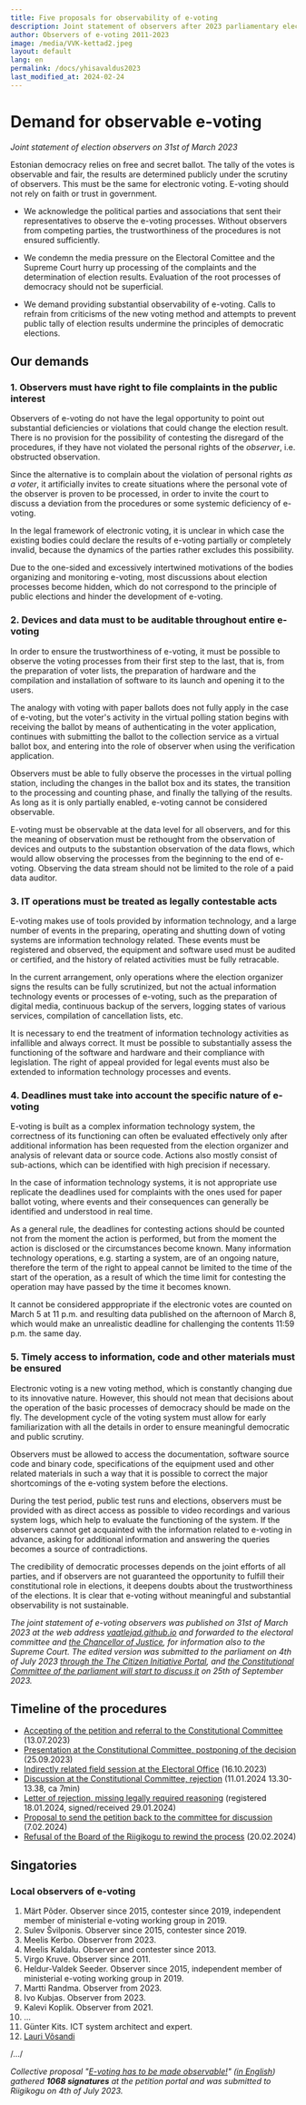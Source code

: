 ```yaml
---
title: Five proposals for observability of e-voting
description: Joint statement of observers after 2023 parliamentary elections
author: Observers of e-voting 2011-2023
image: /media/VVK-kettad2.jpeg
layout: default
lang: en
permalink: /docs/yhisavaldus2023
last_modified_at: 2024-02-24
---
```


# Demand for observable e-voting

_Joint statement of election observers on 31st of March 2023_

Estonian democracy relies on free and secret ballot. The tally of the votes is observable and fair, the results are determined publicly under the scrutiny of observers. This must be the same for electronic voting. E-voting should not rely on faith or trust in government.

* We acknowledge the political parties and associations that sent their representatives to observe the e-voting processes. Without observers from competing parties, the trustworthiness of the procedures is not ensured sufficiently.

* We condemn the media pressure on the Electoral Comittee and the Supreme Court hurry up processing of the complaints and the determination of election results. Evaluation of the root processes of democracy should not be superficial.

* We demand providing substantial observability of e-voting. Calls to refrain from criticisms of the new voting method and attempts to prevent public tally of election results undermine the principles of democratic elections.

## Our demands

### 1. Observers must have right to file complaints in the public interest

Observers of e-voting do not have the legal opportunity to point out substantial deficiencies or violations that could change the election result. There is no provision for the possibility of contesting the disregard of the procedures, if they have not violated the personal rights of the _observer_, i.e. obstructed observation.

Since the alternative is to complain about the violation of personal rights _as a voter_, it artificially invites to create situations where the personal vote of the observer is proven to be processed, in order to invite the court to discuss a deviation from the procedures or some systemic deficiency of e-voting.

In the legal framework of electronic voting, it is unclear in which case the existing bodies could declare the results of e-voting partially or completely invalid, because the dynamics of the parties rather excludes this possibility.

Due to the one-sided and excessively intertwined motivations of the bodies organizing and monitoring e-voting, most discussions about election processes become hidden, which do not correspond to the principle of public elections and hinder the development of e-voting.

### 2. Devices and data must to be auditable throughout entire e-voting

In order to ensure the trustworthiness of e-voting, it must be possible to observe the voting processes from their first step to the last, that is, from the preparation of voter lists, the preparation of hardware and the compilation and installation of software to its launch and opening it to the users.

The analogy with voting with paper ballots does not fully apply in the case of e-voting, but the voter's activity in the virtual polling station begins with receiving the ballot by means of authenticating in the voter application, continues with submitting the ballot to the collection service as a virtual ballot box, and entering into the role of observer when using the verification application.

Observers must be able to fully observe the processes in the virtual polling station, including the changes in the ballot box and its states, the transition to the processing and counting phase, and finally the tallying of the results. As long as it is only partially enabled, e-voting cannot be considered observable.

E-voting must be observable at the data level for all observers, and for this the meaning of observation must be rethought from the observation of devices and outputs to the substantion observation of the data flows, which would allow observing the processes from the beginning to the end of e-voting. Observing the data stream should not be limited to the role of a paid data auditor.

### 3. IT operations must be treated as legally contestable acts

E-voting makes use of tools provided by information technology, and a large number of events in the preparing, operating and shutting down of voting systems are information technology related. These events must be registered and observed, the equipment and software used must be audited or certified, and the history of related activities must be fully retracable.

In the current arrangement, only operations where the election organizer signs the results can be fully scrutinized, but not the actual information technology events or processes of e-voting, such as the preparation of digital media, continuous backup of the servers, logging states of various services, compilation of cancellation lists, etc.

It is necessary to end the treatment of information technology activities as infallible and always correct. It must be possible to substantially assess the functioning of the software and hardware and their compliance with legislation. The right of appeal provided for legal events must also be extended to information technology processes and events.

### 4. Deadlines must take into account the specific nature of e-voting

E-voting is built as a complex information technology system, the correctness of its functioning can often be evaluated effectively only after additional information has been requested from the election organizer and analysis of relevant data or source code. Actions also mostly consist of sub-actions, which can be identified with high precision if necessary.

In the case of information technology systems, it is not appropriate use replicate the deadlines used for complaints with the ones used for paper ballot voting, where events and their consequences can generally be identified and understood in real time.

As a general rule, the deadlines for contesting actions should be counted not from the moment the action is performed, but from the moment the action is disclosed or the circumstances become known. Many information technology operations, e.g. starting a system, are of an ongoing nature, therefore the term of the right to appeal cannot be limited to the time of the start of the operation, as a result of which the time limit for contesting the operation may have passed by the time it becomes known.

It cannot be considered apppropriate if the electronic votes are counted on March 5 at 11 p.m. and resulting data published on the afternoon of March 8, which would make an unrealistic deadline for challenging the contents 11:59 p.m. the same day.

### 5. Timely access to information, code and other materials must be ensured

Electronic voting is a new voting method, which is constantly changing due to its innovative nature. However, this should not mean that decisions about the operation of the basic processes of democracy should be made on the fly. The development cycle of the voting system must allow for early familiarization with all the details in order to ensure meaningful democratic and public scrutiny.

Observers must be allowed to access the documentation, software source code and binary code, specifications of the equipment used and other related materials in such a way that it is possible to correct the major shortcomings of the e-voting system before the elections.

During the test period, public test runs and elections, observers must be provided with as direct access as possible to video recordings and various system logs, which help to evaluate the functioning of the system. If the observers cannot get acquainted with the information related to e-voting in advance, asking for additional information and answering the queries becomes a source of contradictions.

The credibility of democratic processes depends on the joint efforts of all parties, and if observers are not guaranteed the opportunity to fulfill their constitutional role in elections, it deepens doubts about the trustworthiness of the elections. It is clear that e-voting without meaningful and substantial observability is not sustainable.

_The joint statement of e-voting observers was published on 31st of March 2023 at the web address [vaatlejad.github.io](https://vaatlejad.github.io/) and forwarded to the electoral committee and [the Chancellor of Justice](https://github.com/vaatlejad/vaatlejad.github.io/blob/main/docs/6iguskantsleri_vastus-4.04.2023.pdf), for information also to the Supreme Court. The edited version was submitted to the parliament on 4th of July 2023 [through the The Citizen Initiative Portal](https://rahvaalgatus.ee/initiatives/920-e-h%C3%A4%C3%A4letus-tuleb-muuta-vaadeldavaks?language=en#initiative-events), and [the Constitutional Committee of the parliament will start to discuss it](https://www.riigikogu.ee/tutvustus-ja-ajalugu/raakige-kaasa/esitage-kollektiivne-poordumine/riigikogule-esitatud-kollektiivsed-poordumised/kollektiivse-poordumise-detailvaade/72565b88-d56a-4e33-a4fb-3d8116b1bfc0) on 25th of September 2023._

## Timeline of the procedures

* [Accepting of the petition and referral to the Constitutional Committee](https://www.riigikogu.ee/tegevus/dokumendiregister/dokument/690eb998-5492-472e-b32a-05bae51e6fa2) (13.07.2023)
* [Presentation at the Constitutional Committee, postponing of the decision](https://www.riigikogu.ee/tegevus/dokumendiregister/dokument/337e880d-426b-4432-a8e3-f2869d40f11a) (25.09.2023)
* [Indirectly related field session at the Electoral Office](https://www.riigikogu.ee/tegevus/dokumendiregister/dokument/a580c458-c4cd-4451-b66f-d4c377d34a34) (16.10.2023)
* [Discussion at the Constitutional Committee, rejection](https://www.riigikogu.ee/tegevus/dokumendiregister/dokument/cbc8d54f-449e-4131-b014-8f0a97801b94) (11.01.2024 13.30-13.38, ca 7min)
* [Letter of rejection, missing legally required reasoning](https://www.riigikogu.ee/tegevus/dokumendiregister/dokument/b3ae7f10-41e0-4795-8d57-9b9019fd6204) (registered 18.01.2024, signed/received 29.01.2024)
* [Proposal to send the petition back to the committee for discussion](https://infoaed.ee/rk_juhatusele_7.02.2024.pdf) (7.02.2024)
* [Refusal of the Board of the Riigikogu to rewind the process](https://www.riigikogu.ee/tegevus/dokumendiregister/dokument/d3161073-4341-4ad9-a57b-761f89fc8d56) (20.02.2024)

## Singatories

### Local observers of e-voting

1. Märt Põder. Observer since 2015, contester since 2019, independent member of ministerial e-voting working group in 2019.
2. Sulev Švilponis. Observer since 2015, contester since 2019.
3. Meelis Kerbo. Observer from 2023.
4. Meelis Kaldalu. Observer and contester since 2013.
5. Virgo Kruve. Observer since 2011.
6. Heldur-Valdek Seeder. Observer since 2015, independent member of ministerial e-voting working group in 2019.
7. Martti Randma. Observer from 2023.
8. Ivo Kubjas. Observer from 2023.
9. Kalevi Koplik. Observer from 2021.
10. ...
11. Günter Kits. ICT system architect and expert.
12. [Lauri Võsandi](https://www.linkedin.com/in/laurivosandi/)

/.../

_Collective proposal "[E-voting has to be made observable!](https://rahvaalgatus.ee/initiatives/7b9ecdfa-3b56-45d4-a0f8-a52ced3e5803/#initiative-header)" ([in English](https://rahvaalgatus.ee/initiatives/7b9ecdfa-3b56-45d4-a0f8-a52ced3e5803?language=en#initiative-header)) gathered **1068 signatures** at the petition portal and was submitted to Riigikogu on 4th of July 2023._
